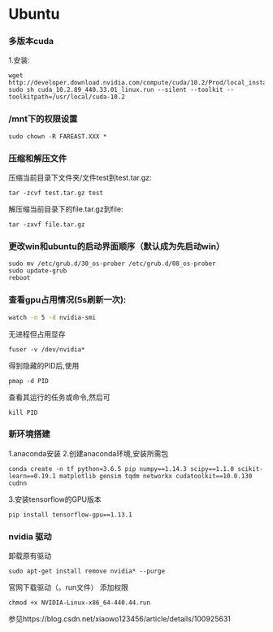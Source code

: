 # Ubuntu
### 多版本cuda  
1.安装:
```
wget http://developer.download.nvidia.com/compute/cuda/10.2/Prod/local_installers/cuda_10.2.89_440.33.01_linux.run
sudo sh cuda_10.2.89_440.33.01_linux.run --silent --toolkit --toolkitpath=/usr/local/cuda-10.2
```




### /mnt下的权限设置
```
sudo chown -R FAREAST.XXX *
```
### 压缩和解压文件
压缩当前目录下文件夹/文件test到test.tar.gz:
```
tar -zcvf test.tar.gz test
```
解压缩当前目录下的file.tar.gz到file:
```
tar -zxvf file.tar.gz
```
### 更改win和ubuntu的启动界面顺序（默认成为先启动win）
```
sudo mv /etc/grub.d/30_os-prober /etc/grub.d/08_os-prober
sudo update-grub
reboot
```
### 查看gpu占用情况(5s刷新一次):
```bash
watch -n 5 -d nvidia-smi
```
无进程但占用显存
```
fuser -v /dev/nvidia*
```
得到隐藏的PID后,使用
```
pmap -d PID
```
查看其运行的任务或命令,然后可
```
kill PID
```
### 新环境搭建
1.anaconda安装
2.创建anaconda环境,安装所需包
```
conda create -n tf python=3.6.5 pip numpy==1.14.3 scipy==1.1.0 scikit-learn==0.19.1 matplotlib gensim tqdm networkx cudatoolkit==10.0.130 cudnn
```
3.安装tensorflow的GPU版本
```
pip install tensorflow-gpu==1.13.1
```
### nvidia 驱动
卸载原有驱动
```
sudo apt-get install remove nvidia* --purge
```
官网下载驱动（。run文件）
添加权限
```
chmod +x NVIDIA-Linux-x86_64-440.44.run
```
参见https://blog.csdn.net/xiaowo123456/article/details/100925631
